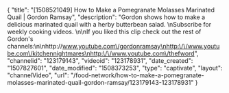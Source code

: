 {
    "title": "[1508521049] How to Make a Pomegranate Molasses Marinated Quail | Gordon Ramsay",
    "description": "Gordon shows how to make a delicious marinated quail with a herby butterbean salad. \nSubscribe for weekly cooking videos. \n\nIf you liked this clip check out the rest of Gordon's channels:\n\nhttp:\/\/www.youtube.com\/gordonramsay\nhttp:\/\/www.youtube.com\/kitchennightmares\nhttp:\/\/www.youtube.com\/thefword",
    "channelid": "123179143",
    "videoid": "123178931",
    "date_created": "1507827601",
    "date_modified": "1508373253",
    "type": "captivate",
    "layout": "channelVideo",
    "url": "\/food-network\/how-to-make-a-pomegranate-molasses-marinated-quail-gordon-ramsay\/123179143-123178931"
}